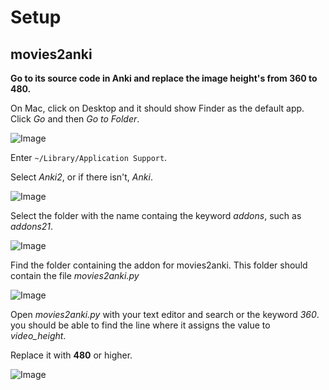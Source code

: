 # Setup

## movies2anki

**Go to its source code in Anki and replace the image height's from 360 to 480.**

On Mac, click on Desktop and it should show Finder as the default app. Click *Go* and then *Go to Folder*.

![Image](../../assets/setup-go-to-folder.png)

Enter `~/Library/Application Support`.

Select *Anki2*, or if there isn't, *Anki*.

![Image](../../assets/anki-folder-location.png)

Select the folder with the name containg the keyword *addons*, such as *addons21*. 

![Image](../../assets/anki-folder.png)

Find the folder containing the addon for movies2anki. This folder should contain the file *movies2anki.py*

![Image](../../assets/anki-addon-folder.png)

Open *movies2anki.py* with your text editor and search or the keyword *360*. you should be able to find the line where it assigns the value to *video_height*.

Replace it with **480** or higher. 

![Image](../../assets/setup-update-movies2anki-dimensions.png)